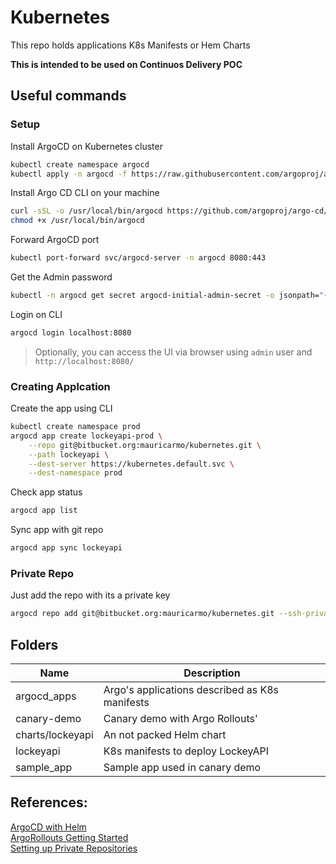 # Kubernetes
This repo holds applications K8s Manifests or Hem Charts

**This is intended to be used on Continuos Delivery POC**

## Useful commands

### Setup

Install ArgoCD on Kubernetes cluster
```bash
kubectl create namespace argocd
kubectl apply -n argocd -f https://raw.githubusercontent.com/argoproj/argo-cd/stable/manifests/install.yaml
```

Install Argo CD CLI on your machine
```bash
curl -sSL -o /usr/local/bin/argocd https://github.com/argoproj/argo-cd/releases/latest/download/argocd-linux-amd64
chmod +x /usr/local/bin/argocd
```

Forward ArgoCD port
```bash
kubectl port-forward svc/argocd-server -n argocd 8080:443
```

Get the Admin password
```bash
kubectl -n argocd get secret argocd-initial-admin-secret -o jsonpath="{.data.password}" | base64 -d; echo
```

Login on CLI
```bash
argocd login localhost:8080
```

> Optionally, you can access the UI via browser using `admin` user and `http://localhost:8080/`

### Creating Applcation
Create the app using CLI
```bash
kubectl create namespace prod
argocd app create lockeyapi-prod \
    --repo git@bitbucket.org:mauricarmo/kubernetes.git \
    --path lockeyapi \
    --dest-server https://kubernetes.default.svc \
    --dest-namespace prod
```

Check app status
```bash
argocd app list
```

Sync app with git repo
```bash
argocd app sync lockeyapi
```

### Private Repo
Just add the repo with its a private key
```bash
argocd repo add git@bitbucket.org:mauricarmo/kubernetes.git --ssh-private-key-path ~/.ssh/id_rsa
```

## Folders
| Name | Description |
| ---- | ----------- |
| argocd_apps | Argo's applications described as K8s manifests |
| canary-demo | Canary demo with Argo Rollouts' |
| charts/lockeyapi | An not packed Helm chart |
| lockeyapi | K8s manifests to deploy LockeyAPI |
| sample_app | Sample app used in canary demo |


## References:
[ArgoCD with Helm](https://argo-cd.readthedocs.io/en/stable/user-guide/helm)  
[ArgoRollouts Getting Started](https://github.com/argoproj/argo-rollouts/blob/master/docs/getting-started.md)  
[Setting up Private Repositories](https://argo-cd.readthedocs.io/en/release-1.8/user-guide/private-repositories)  